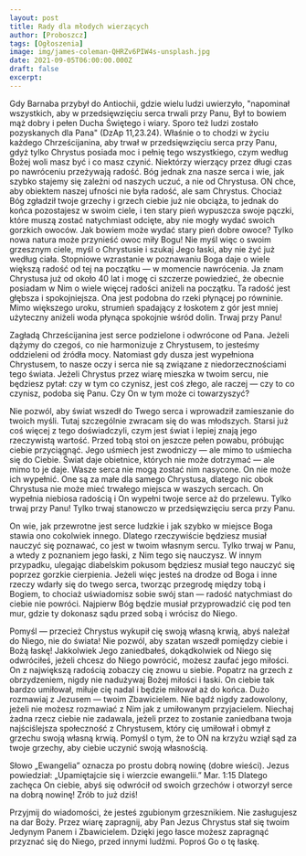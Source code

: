```yaml
---
layout: post
title: Rady dla młodych wierzących
author: [Proboszcz]
tags: [Ogłoszenia]
image: img/james-coleman-QHRZv6PIW4s-unsplash.jpg
date: 2021-09-05T06:00:00.000Z
draft: false
excerpt:
---
```


Gdy Barnaba przybył do Antiochii, gdzie wielu ludzi uwierzyło, "napominał wszystkich, aby w przedsięwzięciu serca trwali przy Panu, Był to bowiem mąż dobry i pełen Ducha Świętego i wiary. Sporo też ludzi zostało pozyskanych dla Pana" (DzAp 11,23.24). Właśnie o to chodzi w życiu każdego Chrześcijanina, aby trwał w przedsięwzięciu serca przy Panu, gdyż tylko Chrystus posiada moc i pełnię tego wszystkiego, czym według Bożej woli masz być i co masz czynić. Niektórzy wierzący przez długi czas po nawróceniu przeżywają radość. Bóg jednak zna nasze serca i wie, jak szybko stajemy się zależni od naszych uczuć, a nie od Chrystusa. ON chce, aby obiektem naszej ufności nie była radość, ale sam Chrystus. Chociaż Bóg zgładził twoje grzechy i grzech ciebie już nie obciąża, to jednak do końca pozostajesz w swoim ciele, i ten stary pień wypuszcza swoje pączki, które muszą zostać natychmiast odcięte, aby nie mogły wydać swoich gorzkich owoców. Jak bowiem może wydać stary pień dobre owoce? Tylko nowa natura może przynieść owoc miły Bogu! Nie myśl więc o swoim grzesznym ciele, myśl o Chrystusie i szukaj Jego łaski, aby nie żyć już według ciała. Stopniowe wzrastanie w poznawaniu Boga daje o wiele większą radość od tej na początku — w momencie nawrócenia. Ja znam Chrystusa już od około 40 lat i mogę ci szczerze powiedzieć, że obecnie posiadam w Nim o wiele więcej radości aniżeli na początku. Ta radość jest głębsza i spokojniejsza. Ona jest podobna do rzeki płynącej po równinie. Mimo większego uroku, strumień spadający z łoskotem z gór jest mniej użyteczny aniżeli woda płynąca spokojnie wśród dolin. Trwaj przy Panu!

Zagładą Chrześcijanina jest serce podzielone i odwrócone od Pana. Jeżeli dążymy do czegoś, co nie harmonizuje z Chrystusem, to jesteśmy oddzieleni od źródła mocy. Natomiast gdy dusza jest wypełniona Chrystusem, to nasze oczy i serca nie są związane z niedorzecznościami tego świata. Jeżeli Chrystus przez wiarę mieszka w twoim sercu, nie będziesz pytał: czy w tym co czynisz, jest coś złego, ale raczej — czy to co czynisz, podoba się Panu. Czy On w tym może ci towarzyszyć?

Nie pozwól, aby świat wszedł do Twego serca i wprowadził zamieszanie do twoich myśli. Tutaj szczególnie zwracam się do was młodszych. Starsi już coś więcej z tego doświadczyli, czym jest świat i lepiej znają jego rzeczywistą wartość. Przed tobą stoi on jeszcze pełen powabu, próbując ciebie przyciągnąć. Jego uśmiech jest zwodniczy — ale mimo to uśmiecha się do Ciebie. Świat daje obietnice, których nie może dotrzymać — ale mimo to je daje. Wasze serca nie mogą zostać nim nasycone. On nie może ich wypełnić. One są za małe dla samego Chrystusa, dlatego nic obok Chrystusa nie może mieć trwałego miejsca w waszych sercach. On wypełnia niebiosa radością i On wypełni twoje serce aż do przelewu. Tylko trwaj przy Panu! Tylko trwaj stanowczo w przedsięwzięciu serca przy Panu.

On wie, jak przewrotne jest serce ludzkie i jak szybko w miejsce Boga stawia ono cokolwiek innego. Dlatego rzeczywiście będziesz musiał nauczyć się poznawać, co jest w twoim własnym sercu. Tylko trwaj w Panu, a wtedy z poznaniem jego łaski, z Nim tego się nauczysz. W innym przypadku, ulegając diabelskim pokusom będziesz musiał tego nauczyć się poprzez gorzkie cierpienia. Jeżeli więc jesteś na drodze od Boga i inne rzeczy wdarły się do twego serca, tworząc przegrodę między tobą i Bogiem, to chociaż uświadomisz sobie swój stan — radość natychmiast do ciebie nie powróci. Najpierw Bóg będzie musiał przyprowadzić cię pod ten mur, gdzie ty dokonasz sądu przed sobą i wrócisz do Niego.

Pomyśl — przecież Chrystus wykupił cię swoją własną krwią, abyś należał do Niego, nie do świata! Nie pozwól, aby szatan wszedł pomiędzy ciebie i Bożą łaskę! Jakkolwiek Jego zaniedbałeś, dokądkolwiek od Niego się odwróciłeś, jeżeli chcesz do Niego powrócić, możesz zaufać jego miłości. On z największą radością zobaczy cię znowu u siebie. Popatrz na grzech z obrzydzeniem, nigdy nie nadużywaj Bożej miłości i łaski. On ciebie tak bardzo umiłował, miłuje cię nadal i będzie miłował aż do końca. Dużo rozmawiaj z Jezusem — twoim Zbawicielem. Nie bądź nigdy zadowolony, jeżeli nie możesz rozmawiać z Nim jak z umiłowanym przyjacielem. Niechaj żadna rzecz ciebie nie zadawala, jeżeli przez to zostanie zaniedbana twoja najściślejsza społeczność z Chrystusem, który cię umiłował i obmył z grzechu swoją własną krwią. Pomyśl o tym, że to ON na krzyżu wziął sąd za twoje grzechy, aby ciebie uczynić swoją własnością.

Słowo „Ewangelia” oznacza po prostu dobrą nowinę (dobre wieści). Jezus powiedział: „Upamiętajcie się i wierzcie ewangelii.” Mar. 1:15 Dlatego zachęca On ciebie, abyś się odwrócił od swoich grzechów i otworzył serce na dobrą nowinę! Zrób to już dziś!

Przyjmij do wiadomości, że jesteś zgubionym grzesznikiem. Nie zasługujesz na dar Boży. Przez wiarę zapragnij, aby Pan Jezus Chrystus stał się twoim Jedynym Panem i Zbawicielem. Dzięki jego łasce możesz zapragnąć przyznać się do Niego, przed innymi ludźmi. Poproś Go o tę łaskę. 
